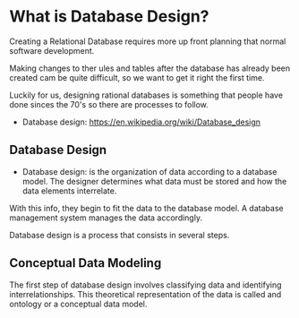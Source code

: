 # What is Database Design?

Creating a Relational Database requires more up front planning that normal software development.

Making changes to ther ules and tables after the database has already been created cam be quite difficult, so we want to get it right the first time.

Luckily for us, designing rational databases is something that people have done sinces the 70's so there are processes to follow.

  * Database design: https://en.wikipedia.org/wiki/Database_design 

## Database Design

  * Database design: is the organization of data according to a database model. The designer determines what data must be stored and how the data elements interrelate. 

  With this info, they begin to fit the data to the database model. A database management system manages the data accordingly.


Database design is a process that consists in several steps. 

## Conceptual Data Modeling
The first step of database design involves classifying data and identifying interrelationships. This theoretical representation of the data is called and ontology or a conceptual data model.